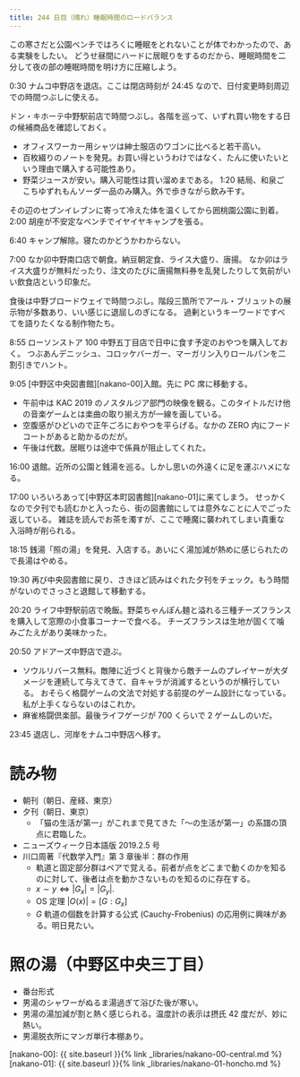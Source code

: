 ```yaml
---
title: 244 日目（晴れ）睡眠時間のロードバランス
---
```


この寒さだと公園ベンチではろくに睡眠をとれないことが体でわかったので、ある実験をしたい。
どうせ昼間にハードに居眠りをするのだから、睡眠時間を二分して夜の部の睡眠時間を明け方に圧縮しよう。

0:30 ナムコ中野店を退店。ここは閉店時刻が 24:45 なので、日付変更時刻周辺での時間つぶしに使える。

ドン・キホーテ中野駅前店で時間つぶし。各階を巡って、いずれ買い物をする日の候補商品を確認しておく。
* オフィスワーカー用シャツは紳士服店のワゴンに比べると若干高い。
* 百枚綴りのノートを発見。お買い得というわけではなく、たんに使いたいという理由で購入する可能性あり。
* 野菜ジュースが安い。購入可能性は買い溜めまである。
1:20 結局、和泉ごこちゆずれもんソーダ一品のみ購入。外で歩きながら飲み干す。

その辺のセブンイレブンに寄って冷えた体を温くしてから囲桃園公園に到着。
2:00 胡座が不安定なベンチでイヤイヤキャンプを張る。

6:40 キャンプ解除。寝たのかどうかわからない。

7:00 なか卯中野南口店で朝食。納豆朝定食、ライス大盛り、唐揚。
なか卯はライス大盛りが無料だったり、注文のたびに唐揚無料券を乱発したりして気前がいい飲食店という印象だ。

食後は中野ブロードウェイで時間つぶし。階段三箇所でアール・ブリュットの展示物が多数あり、いい感じに退屈しのぎになる。
過剰というキーワードですべてを語りたくなる制作物たち。

8:55 ローソンストア 100 中野五丁目店で日中に食す予定のおやつを購入しておく。
つぶあんデニッシュ、コロッケバーガー、マーガリン入りロールパンを二割引きでハント。

9:05 [中野区中央図書館][nakano-00]入館。先に PC 席に移動する。
* 午前中は KAC 2019 のノスタルジア部門の映像を観る。このタイトルだけ他の音楽ゲームとは楽曲の取り揃え方が一線を画している。
* 空腹感がひどいので正午ごろにおやつを平らげる。なかの ZERO 内にフードコートがあると助かるのだが。
* 午後は代数。居眠りは途中で係員が阻止してくれた。

16:00 退館。近所の公園と銭湯を巡る。しかし思いの外遠くに足を運ぶハメになる。

17:00 いろいろあって[中野区本町図書館][nakano-01]に来てしまう。
せっかくなので夕刊でも読むかと入ったら、街の図書館にしては意外なことに人でごった返している。
雑誌を読んでお茶を濁すが、ここで睡魔に襲われてしまい貴重な入浴時が削られる。

18:15 銭湯「照の湯」を発見、入店する。あいにく湯加減が熱めに感じられたので長湯はやめる。

19:30 再び中央図書館に戻り、さきほど読みはぐれた夕刊をチェック。もう時間がないのでさっさと退館して移動する。

20:20 ライフ中野駅前店で晩飯。野菜ちゃんぽん麺と溢れる三種チーズフランスを購入して窓際の小食事コーナーで食べる。
チーズフランスは生地が固くて噛みごたえがあり美味かった。

20:50 アドアーズ中野店で遊ぶ。
* ソウルリバース無料。敵陣に近づくと背後から敵チームのプレイヤーが大ダメージを連続して与えてきて、自キャラが消滅するというのが横行している。
  おそらく格闘ゲームの文法で対処する前提のゲーム設計になっている。私が上手くならないのはこれか。
* 麻雀格闘倶楽部。最後ライフゲージが 700 くらいで 2 ゲームしのいだ。

23:45 退店し、河岸をナムコ中野店へ移す。

# 読み物

* 朝刊（朝日、産経、東京）
* 夕刊（朝日、東京）
  * 「猫の生活が第一」がこれまで見てきた「～の生活が第一」の系譜の頂点に君臨した。
* ニューズウィーク日本語版 2019.2.5 号
* 川口周著『代数学入門』第 3 章後半：群の作用
  * 軌道と固定部分群はペアで覚える。前者が点をどこまで動くのかを知るのに対して、後者は点を動かさないものを知るのに存在する。
  * $x \sim y \iff |G_x| = |G_y|.$
  * OS 定理 $|O(x)| = [G : G_x]$
  * $G$ 軌道の個数を計算する公式 (Cauchy-Frobenius) の応用例に興味がある。明日見たい。

# 照の湯（中野区中央三丁目）

* 番台形式
* 男湯のシャワーがぬるま湯過ぎて浴びた後が寒い。
* 男湯の湯加減が割と熱く感じられる。温度計の表示は摂氏 42 度だが、妙に熱い。
* 男湯脱衣所にマンガ単行本棚あり。

[nakano-00]: {{ site.baseurl }}{% link _libraries/nakano-00-central.md %}
[nakano-01]: {{ site.baseurl }}{% link _libraries/nakano-01-honcho.md %}
